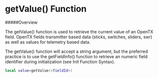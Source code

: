 # getValue() Function

#####Overview

The getValue() function is used to retrieve the current value of an OpenTX field.  OpenTX fields transmitter based data (sticks, switches, sliders, swr) as well as values for telemetry based data.

The getValue() function will accept a string argument, but the preferred practice is to use the getFieldInfo() function to retrieve an numeric field identifier during initialization (see Init Function Syntax).


```lua
local value=getValue(<fieldId>)
```